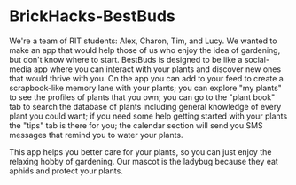 # BrickHacks-BestBuds
We're a team of RIT students: Alex, Charon, Tim, and Lucy. We wanted to make an app that would help those of us who enjoy the idea of gardening, but don't know where to start. BestBuds is designed to be like a social-media app where you can interact with your plants and discover new ones that would thrive with you. On the app you can add to your feed to create a scrapbook-like memory lane with your plants; you can explore "my plants" to see the profiles of plants that you own; you can go to the "plant book" tab to search the database of plants including general knowledge of every plant you could want; if you need some help getting started with your plants the "tips" tab is there for you; the calendar section will send you SMS messages that remind you to water your plants.

This app helps you better care for your plants, so you can just enjoy the relaxing hobby of gardening. Our mascot is the ladybug because they eat aphids and protect your plants.

